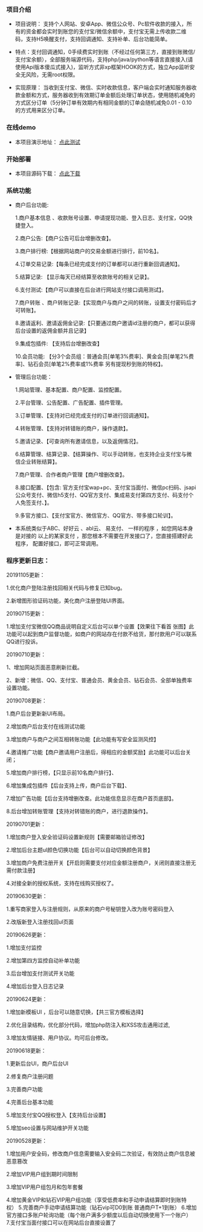 
### 项目介绍
- 项目说明： 支持个人网站、安卓App、微信公众号、Pc软件收款的接入，所有的资金都会实时到账您的支付宝/微信余额中，支付宝无需上传收款二维码，支持H5唤醒支付，支持回调通知、支持补单、后台功能简单。

- 特点：支付回调通知，0手续费实时到账（不经过任何第三方，直接到账微信/支付宝余额），全部服务端源代码，支持php/java/python等语言直接接入(请使用Api版本傻瓜式接入)，监听方式非xp框架HOOK的方式，独立App监听安全无风险，无需root权限。

- 实现原理： 当收到支付宝、微信、实时收款信息，客户端会实时通知服务器收款金额和方式，服务器收到有效期订单金额后处理订单状态，使用随机减免的方式区分订单（5分钟订单有效期内有相同金额的订单会随机减免0.01 - 0.10的方式用来区分订单。

### 在线demo
- 本项目演示地址： [点此测试](http://wzpay.jmkeji.net)

### 开始部署
- 本项目源码下载： [点此下载](http://wzpay.jmkeji.net)

### 系统功能

- 商户后台功能: 
  
   1.商户基本信息 、收款账号设置、申请提现功能、登入日志、支付宝，QQ快捷登入。

   2.商户公告:【商户公告可后台增删改查】。
 
   3.商户排行榜:【根据网站商户的交易金额进行排行，前10名】。

   4.订单交易记录:【每条已经完成支付的订单都可以进行重新回调通知】。

   5.结算记录: 【显示每天已经结算至收款账号的相关记录】。

   6.支付测试:【商户可以直接在后台进行网站支付接口调用测试】。

   7.商户转账 、商户转账记录:【实现商户与商户之间的转账，设置支付密码后才可转账】。 

   8.邀请返利、邀请返佣金记录:【只要通过商户邀请id注册的商户，都可以获得后台设置的返佣金额并且记录】

   9.集成包插件: 【支持后台增删改查】

  10.会员功能: 【分3个会员组：普通会员[单笔3%费率]、黄金会员[单笔2%费率]、钻石会员[单笔2%费率或1%费率 另有提现秒到账的特权】。



- 管理后台功能：

  1.网站管理、基本配置、商户配置、监控配置。

   2.平台管理、公告配置、广告配置、插件管理。

   3.订单管理、【支持对已经完成支付的订单进行回调通知】。

   4.转账管理、【支持对转错账的商户，操作退款】。

   5.邀请记录、【可查询所有邀请信息，以及返佣情况】。

   6.结算管理、结算记录、【结算操作、可以手动转账，也支持企业支付宝与微信企业转账结算】。

   7.商户管理、合作者商户管理【商户增删改查】。
 
   8.接口配置、【包含: 官方支付宝wap+pc、支付宝当面付、微信pc扫码、jsapi公众号支付、微信h5支付、QQ官方支付、集成易支付第四方支付、码支付个人免签支付、】。

   9.多官方接口、【支付宝官方、微信官方、QQ官方、带多接口轮训】。


- 本系统类似于ABC、好好云 、abl云、 易支付、 一样的程序 ，如您网站本身是对接的 以上的某家支付 ，那您根本不需要在开发接口了，您直接搭建好此程序， 配置好接口，即可正常调用。


### 程序更新日志：

20191105更新：

1.优化商户登陆注册找回相关代码与修复已知bug。

2.新增图形验证码功能，美化商户注册登陆UI界面。

20190715更新：

1.增加支付宝微信QQ商品说明自定义后台可以单个设置【效果往下看首 张图】此功能可以起到商户监督功能，如商户的网站存在付款不给货，那付款用户可以联系QQ进行投诉。



20190710更新：

1、增加网站页面恶意刷新拦截。

2、新增：微信、QQ、支付宝、普通会员、黄金会员、钻石会员、全部单独费率设置功能。



20190708更新：

1.商户后台更新新UI布局。

2.增加商户后台支付在线测试功能

3.增加商户与商户之间互相转账功能【此功能有写安全监测风控】

4.邀请推广功能【商户邀请用户注册后，得相应的金额奖励】此功能可以后台关闭；

5.增加商户排行榜，【只显示前10名商户排行】、

6.增加集成包插件【后台支持上传，商户后台下载】、

7.增加广告功能【后台支持增删改查。此功能信息显示在商户首页底部】。

8.后台增加转账管理【支持对转错账的商户，进行退款操作】。

20190701更新：

1.增加商户登入安全验证码设置新规则【需要邮箱验证修改】

2.增加后台主题ul颜色切换功能【后台可以自动切换颜色背景】

3.增加商户免费注册开关【开启则需要支付对应金额注册商户，关闭则直接注册无需付款注册】

4.对接全新的授权系统，支持在线购买授权了。

20190630更新：

1.重写商家登入与注册规则，从原来的商户号秘钥登入改为账号密码登入

2.改版新登入注册找回ul页面

20190626更新：

1.增加支付监控

2.增加第四方监控自动补单功能

3.后台增加支付测试开关功能

4.增加后台登入日志记录

20190624更新：

1.增加新模板UI ，后台可以随意切换，【共三官方模板选择】

2.优化目录结构，优化部分代码，增加php防注入和XSS攻击通用过滤,

3.增加友情链接、用户协议。均可后台修改。

20190618更新：

1.更新后台UI，商户后台UI

2.修复商户注册问题

3.完善商户功能

4.完善后台基本功能

5.增加支付宝QQ授权登入【支持后台设置】

5.增加seo设置与网站维护开关功能



20190528更新：

1.增加用户安全码，修改商户信息需要输入安全码二次验证，有效防止商户信息被恶意篡改

2.增加VIP用户组到期时间限制

3.增加VIP用户组包月和包年套餐

4.增加黄金VIP和钻石VIP用户组功能（享受低费率和手动申请结算即时到账特权）
5.完善商户手动申请结算功能（钻石vip可D0到账 普通商户T+1到账）
6.增加官方接口多账户轮询功能（每个账户满多少额度以后自动切换使用下一个账户）
7.支付宝当面付接口可以在网站后台直接设置了


